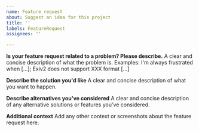 ```yaml
---
name: Feature request
about: Suggest an idea for this project
title: ''
labels: FeatureRequest
assignees: ''

---
```


**Is your feature request related to a problem? Please describe.**
A clear and concise description of what the problem is. Examples: I'm always frustrated when [...]; Exiv2 does not support XXX format [...]

**Describe the solution you'd like**
A clear and concise description of what you want to happen.

**Describe alternatives you've considered**
A clear and concise description of any alternative solutions or features you've considered.

**Additional context**
Add any other context or screenshots about the feature request here.